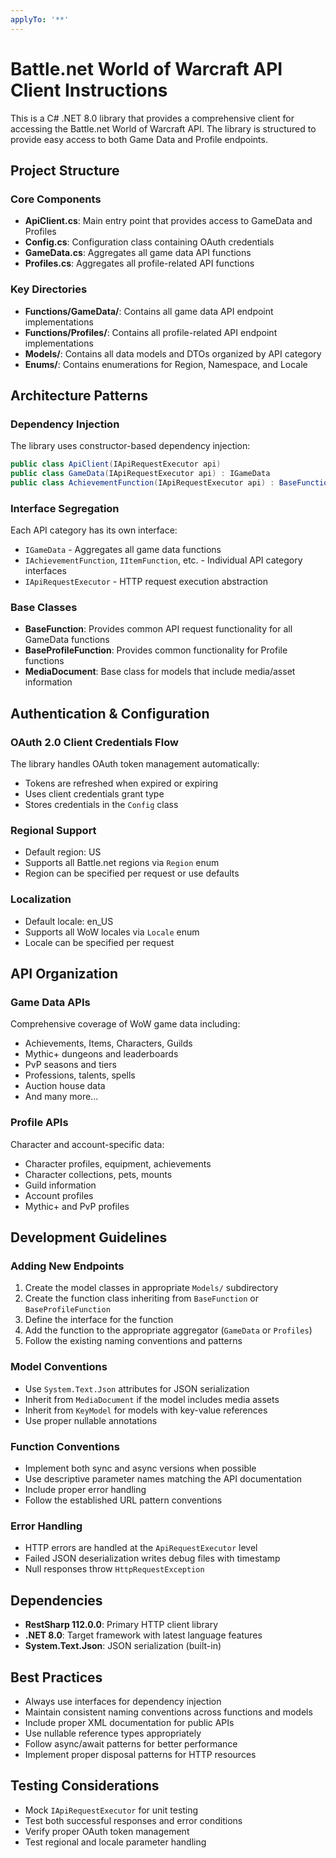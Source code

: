 ```yaml
---
applyTo: '**'
---
```


# Battle.net World of Warcraft API Client Instructions

This is a C# .NET 8.0 library that provides a comprehensive client for accessing the Battle.net World of Warcraft API. The library is structured to provide easy access to both Game Data and Profile endpoints.

## Project Structure

### Core Components
- **ApiClient.cs**: Main entry point that provides access to GameData and Profiles
- **Config.cs**: Configuration class containing OAuth credentials
- **GameData.cs**: Aggregates all game data API functions
- **Profiles.cs**: Aggregates all profile-related API functions

### Key Directories
- **Functions/GameData/**: Contains all game data API endpoint implementations
- **Functions/Profiles/**: Contains all profile-related API endpoint implementations  
- **Models/**: Contains all data models and DTOs organized by API category
- **Enums/**: Contains enumerations for Region, Namespace, and Locale

## Architecture Patterns

### Dependency Injection
The library uses constructor-based dependency injection:
```csharp
public class ApiClient(IApiRequestExecutor api)
public class GameData(IApiRequestExecutor api) : IGameData
public class AchievementFunction(IApiRequestExecutor api) : BaseFunction(api), IAchievementFunction
```

### Interface Segregation
Each API category has its own interface:
- `IGameData` - Aggregates all game data functions
- `IAchievementFunction`, `IItemFunction`, etc. - Individual API category interfaces
- `IApiRequestExecutor` - HTTP request execution abstraction

### Base Classes
- **BaseFunction**: Provides common API request functionality for all GameData functions
- **BaseProfileFunction**: Provides common functionality for Profile functions
- **MediaDocument**: Base class for models that include media/asset information

## Authentication & Configuration

### OAuth 2.0 Client Credentials Flow
The library handles OAuth token management automatically:
- Tokens are refreshed when expired or expiring
- Uses client credentials grant type
- Stores credentials in the `Config` class

### Regional Support
- Default region: US
- Supports all Battle.net regions via `Region` enum
- Region can be specified per request or use defaults

### Localization
- Default locale: en_US
- Supports all WoW locales via `Locale` enum
- Locale can be specified per request

## API Organization

### Game Data APIs
Comprehensive coverage of WoW game data including:
- Achievements, Items, Characters, Guilds
- Mythic+ dungeons and leaderboards
- PvP seasons and tiers
- Professions, talents, spells
- Auction house data
- And many more...

### Profile APIs  
Character and account-specific data:
- Character profiles, equipment, achievements
- Character collections, pets, mounts
- Guild information
- Account profiles
- Mythic+ and PvP profiles

## Development Guidelines

### Adding New Endpoints
1. Create the model classes in appropriate `Models/` subdirectory
2. Create the function class inheriting from `BaseFunction` or `BaseProfileFunction`
3. Define the interface for the function
4. Add the function to the appropriate aggregator (`GameData` or `Profiles`)
5. Follow the existing naming conventions and patterns

### Model Conventions
- Use `System.Text.Json` attributes for JSON serialization
- Inherit from `MediaDocument` if the model includes media assets
- Inherit from `KeyModel` for models with key-value references
- Use proper nullable annotations

### Function Conventions
- Implement both sync and async versions when possible
- Use descriptive parameter names matching the API documentation
- Include proper error handling
- Follow the established URL pattern conventions

### Error Handling
- HTTP errors are handled at the `ApiRequestExecutor` level
- Failed JSON deserialization writes debug files with timestamp
- Null responses throw `HttpRequestException`

## Dependencies
- **RestSharp 112.0.0**: Primary HTTP client library
- **.NET 8.0**: Target framework with latest language features
- **System.Text.Json**: JSON serialization (built-in)

## Best Practices
- Always use interfaces for dependency injection
- Maintain consistent naming conventions across functions and models
- Include proper XML documentation for public APIs
- Use nullable reference types appropriately
- Follow async/await patterns for better performance
- Implement proper disposal patterns for HTTP resources

## Testing Considerations
- Mock `IApiRequestExecutor` for unit testing
- Test both successful responses and error conditions
- Verify proper OAuth token management
- Test regional and locale parameter handling